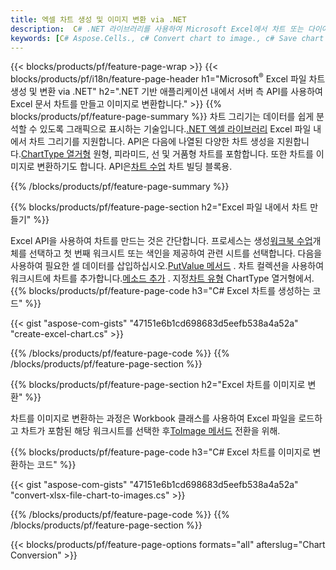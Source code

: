 ```yaml
---
title: 엑셀 차트 생성 및 이미지 변환 via .NET
description:  C# .NET 라이브러리를 사용하여 Microsoft Excel에서 차트 또는 다이어그램을 그리고 변환하는 소스 코드입니다.
keywords: [C# Aspose.Cells., c# Convert chart to image., c# Save chart to image., c# chart to image., create charts in c#., insert charts in c#., manage charts in c#]
---
```

{{< blocks/products/pf/feature-page-wrap >}}
{{< blocks/products/pf/i18n/feature-page-header h1="Microsoft<sup>&reg;</sup> Excel 파일 차트 생성 및 변환 via .NET" h2=".NET 기반 애플리케이션 내에서 서버 측 API를 사용하여 Excel 문서 차트를 만들고 이미지로 변환합니다." >}}
{{% blocks/products/pf/feature-page-summary %}}
 차트 그리기는 데이터를 쉽게 분석할 수 있도록 그래픽으로 표시하는 기술입니다.[.NET 엑셀 라이브러리](/cells/ko/net/) Excel 파일 내에서 차트 그리기를 지원합니다. API은 다음에 나열된 다양한 차트 생성을 지원합니다.[ChartType 열거형](https://reference.aspose.com/cells/net/aspose.cells.charts/charttype) 원형, 피라미드, 선 및 거품형 차트를 포함합니다. 또한 차트를 이미지로 변환하기도 합니다. API은[차트 수업](https://reference.aspose.com/cells/net/aspose.cells.charts) 차트 빌딩 블록용.

{{% /blocks/products/pf/feature-page-summary %}}

{{% blocks/products/pf/feature-page-section h2="Excel 파일 내에서 차트 만들기" %}}

 Excel API을 사용하여 차트를 만드는 것은 간단합니다. 프로세스는 생성[워크북 수업](https://reference.aspose.com/cells/net/aspose.cells/workbook)개체를 선택하고 첫 번째 워크시트 또는 색인을 제공하여 관련 시트를 선택합니다. 다음을 사용하여 필요한 셀 데이터를 삽입하십시오.[PutValue 메서드](https://reference.aspose.com/cells/net/aspose.cells/cell/methods/putvalue/index) . 차트 컬렉션을 사용하여 워크시트에 차트를 추가합니다.[메소드 추가](https://reference.aspose.com/cells/net/aspose.cells.charts/chartcollection/methods/add) . 지정[차트 유형](https://reference.aspose.com/cells/net/aspose.cells.charts/charttype) ChartType 열거형에서.
{{% blocks/products/pf/feature-page-code h3="C# Excel 차트를 생성하는 코드" %}}

{{< gist "aspose-com-gists" "47151e6b1cd698683d5eefb538a4a52a" "create-excel-chart.cs" >}}

{{% /blocks/products/pf/feature-page-code %}}
{{% /blocks/products/pf/feature-page-section %}}


{{% blocks/products/pf/feature-page-section h2="Excel 차트를 이미지로 변환" %}}

 차트를 이미지로 변환하는 과정은 Workbook 클래스를 사용하여 Excel 파일을 로드하고 차트가 포함된 해당 워크시트를 선택한 후[ToImage 메서드](https://reference.aspose.com/cells/net/aspose.cells.charts.chart/toimage/methods/7) 전환을 위해.

{{% blocks/products/pf/feature-page-code h3="C# Excel 차트를 이미지로 변환하는 코드" %}}

{{< gist "aspose-com-gists" "47151e6b1cd698683d5eefb538a4a52a" "convert-xlsx-file-chart-to-images.cs" >}}

{{% /blocks/products/pf/feature-page-code %}}
{{% /blocks/products/pf/feature-page-section %}}

{{< blocks/products/pf/feature-page-options formats="all" afterslug="Chart Conversion" >}}
